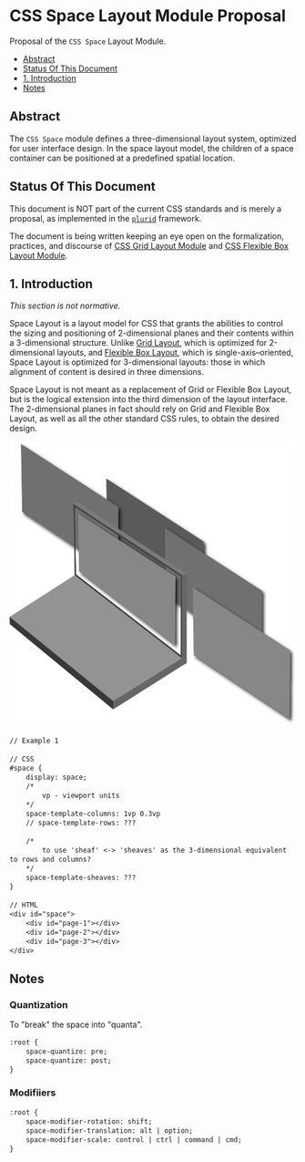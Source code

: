 # CSS Space Layout Module Proposal

Proposal of the `CSS Space` Layout Module.



+ [Abstract](#abstract)
+ [Status Of This Document](#status-of-this-document)
+ [1. Introduction](#1-introduction)
+ [Notes](#notes)



## Abstract

The `CSS Space` module defines a three-dimensional layout system, optimized for user interface design. In the space layout model, the children of a space container can be positioned at a predefined spatial location.



## Status Of This Document

This document is NOT part of the current CSS standards and is merely a proposal, as implemented in the [`plurid`](https://github.com/plurid/plurid) framework.

The document is being written keeping an eye open on the formalization, practices, and discourse of [CSS Grid Layout Module](https://www.w3.org/TR/css-grid-1/) and [CSS Flexible Box Layout Module](https://www.w3.org/TR/css-flexbox-1/).



## 1. Introduction

<i>This section is not normative.</i>

Space Layout is a layout model for CSS that grants the abilities to control the sizing and positioning of 2-dimensional planes and their contents within a 3-dimensional structure. Unlike [Grid Layout](https://www.w3.org/TR/css-grid-1/), which is optimized for 2-dimensional layouts, and [Flexible Box Layout](https://www.w3.org/TR/css-flexbox-1/), which is single-axis–oriented, Space Layout is optimized for 3-dimensional layouts: those in which alignment of content is desired in three dimensions.

Space Layout is not meant as a replacement of Grid or Flexible Box Layout, but is the logical extension into the third dimension of the layout interface. The 2-dimensional planes in fact should rely on Grid and Flexible Box Layout, as well as all the other standard CSS rules, to obtain the desired design.


<p align="center">
    <img src="https://raw.githubusercontent.com/plurid/css-space/master/about/images/css-space.png" height="500px">
</p>


    // Example 1

    // CSS
    #space {
        display: space;
        /*
            vp - viewport units
        */
        space-template-columns: 1vp 0.3vp
        // space-template-rows: ???

        /*
            to use 'sheaf' <-> 'sheaves' as the 3-dimensional equivalent to rows and columns?
        */
        space-template-sheaves: ???
    }

    // HTML
    <div id="space">
        <div id="page-1"></div>
        <div id="page-2"></div>
        <div id="page-3"></div>
    </div>



## Notes

### Quantization


To "break" the space into "quanta".

    :root {
        space-quantize: pre;
        space-quantize: post;
    }


### Modifiiers

    :root {
        space-modifier-rotation: shift;
        space-modifier-translation: alt | option;
        space-modifier-scale: control | ctrl | command | cmd;
    }

